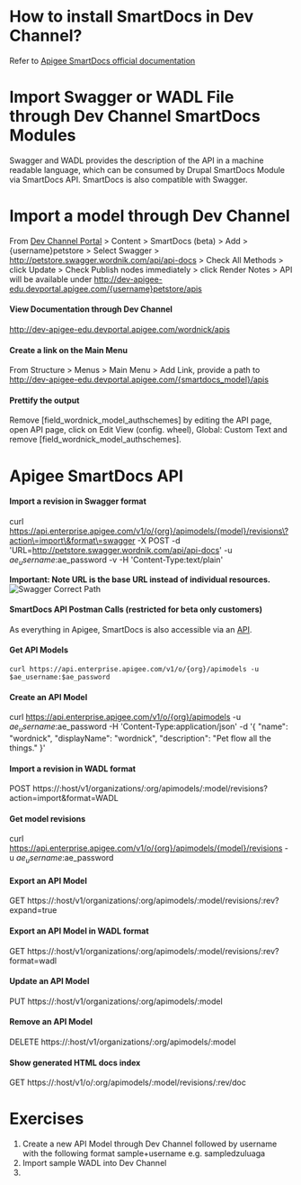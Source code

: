 How to install SmartDocs in Dev Channel?
========
Refer to [Apigee SmartDocs official documentation](http://apigee.com/docs/developer-services/content/using-smartdocs-document-apis)

Import Swagger or WADL File through Dev Channel SmartDocs Modules
============
Swagger and WADL provides the description of the API in a machine readable language, which can be consumed by Drupal SmartDocs Module via SmartDocs API. SmartDocs is also compatible with Swagger.

Import a model through Dev Channel
========
From [Dev Channel Portal](http://dev-apigee-edu.devportal.apigee.com/) > Content > SmartDocs (beta) > Add > {username}petstore > Select Swagger > http://petstore.swagger.wordnik.com/api/api-docs > Check All Methods > click Update > Check Publish nodes immediately > click Render Notes > API will be available under http://dev-apigee-edu.devportal.apigee.com/{username}petstore/apis

#### View Documentation through Dev Channel
http://dev-apigee-edu.devportal.apigee.com/wordnick/apis

#### Create a link on the Main Menu
From Structure > Menus > Main Menu > Add Link, provide a path to http://dev-apigee-edu.devportal.apigee.com/{smartdocs_model}/apis

#### Prettify the output
Remove [field_wordnick_model_authschemes] by editing the API page, open API page, click on Edit View (config. wheel), Global: Custom Text and remove [field_wordnick_model_authschemes].

Apigee SmartDocs API
==========

#### Import a revision in Swagger format
curl https://api.enterprise.apigee.com/v1/o/{org}/apimodels/{model}/revisions\?action\=import\&format\=swagger -X POST -d 'URL=http://petstore.swagger.wordnik.com/api/api-docs' -u $ae_username:$ae_password -v -H 'Content-Type:text/plain'

**Important: Note URL is the base URL instead of individual resources.**
![Swagger Correct Path](https://www.dropbox.com/s/n1sg8d7omz3c6bz/Swagger_Correct_URL.png?dl=1)

#### SmartDocs API Postman Calls (restricted for beta only customers)
As everything in Apigee, SmartDocs is also accessible via an [API](https://drive.google.com/a/apigee.com/file/d/0BzkNUW3VtjuSa2d3b0hjMUcxUlk/edit?usp=sharing).


#### Get API Models
```curl https://api.enterprise.apigee.com/v1/o/{org}/apimodels -u $ae_username:$ae_password```

#### Create an API Model
curl https://api.enterprise.apigee.com/v1/o/{org}/apimodels -u $ae_username:$ae_password -H 'Content-Type:application/json' -d '{
    "name": "wordnick",
    "displayName": "wordnick",
    "description": "Pet flow all the things."
}'

#### Import a revision in WADL format
POST https://:host/v1/organizations/:org/apimodels/:model/revisions?action=import&format=WADL

#### Get model revisions
curl https://api.enterprise.apigee.com/v1/o/{org}/apimodels/{model}/revisions -u $ae_username:$ae_password

#### Export an API Model
GET https://:host/v1/organizations/:org/apimodels/:model/revisions/:rev?expand=true

#### Export an API Model in WADL format
GET https://:host/v1/organizations/:org/apimodels/:model/revisions/:rev?format=wadl

#### Update an API Model
PUT https://:host/v1/organizations/:org/apimodels/:model

#### Remove an API Model
DELETE https://:host/v1/organizations/:org/apimodels/:model

#### Show generated HTML docs index
GET https://:host/v1/o/:org/apimodels/:model/revisions/:rev/doc

Exercises
=====
1. Create a new API Model through Dev Channel followed by username with the following format sample+username e.g. sampledzuluaga
2. Import sample WADL into Dev Channel
3. 

